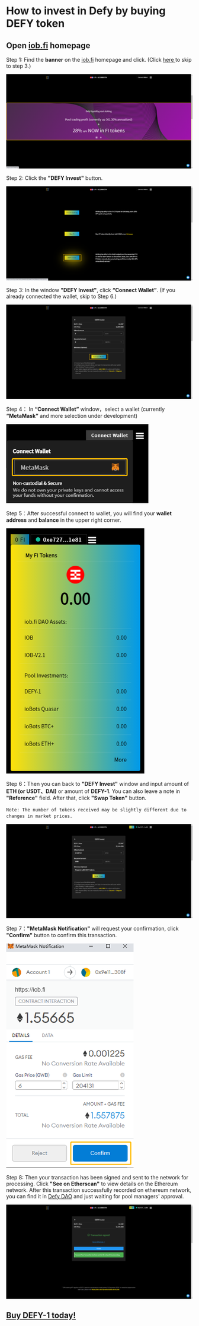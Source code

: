 # How to invest in Defy by buying DEFY token

## **Open** [**iob.fi**](https://iob.fi) **homepage**

Step 1: Find the **banner** on the [iob.fi](https://iob.fi) homepage and click. \(Click [here ](https://iob.fi/pool/0x7af3b2b4093bd52309fe374c5fd05e215762c20c/buy)to skip to step 3.\)

![](../.gitbook/assets/tu-pian-%20%281%29.png)

Step 2: Click the **"DEFY Invest"** button.

![](../.gitbook/assets/tu-pian-%20%2811%29.png)

Step 3: In the window **"DEFY Invest"**, click **“Connect Wallet”**. \(If you already connected the wallet, skip to Step 6.\)

![](../.gitbook/assets/tu-pian-%20%286%29.png)

Step 4： In **“Connect Wallet”** window，select a wallet \(currently **“MetaMask”** and more selection under development\)

![](../.gitbook/assets/tu-pian-%20%288%29.png)

Step 5：After successful connect to wallet, you will find your **wallet address** and **balance** in the upper right corner. 

![](../.gitbook/assets/tu-pian-%20%2810%29.png)

Step 6：Then you can back to **"DEFY Invest"** window and input amount of **ETH \(or USDT、DAI\)** or amount of **DEFY-1**. You can also leave a note in **"Reference"** field. After that, click **"Swap Token"** button.

`Note: The number of tokens received may be slightly different due to changes in market prices.`

![](../.gitbook/assets/tu-pian-%20%283%29.png)

Step 7：**"MetaMask Notification"** will request your confirmation, click **"Confirm"** button to confirm this transaction.

![](../.gitbook/assets/wei-xin-tu-pian-20210621143010.png)

Step 8:  Then your transaction has been signed and sent to the network for processing.  Click **"See on Etherscan"** to view details on the Ethereum network.  After this transaction successfully recorded on ethereum network, you can find it in [Defy DAO](https://client.aragon.org/#/defy/0xf783b9e19597d212e3fa61cb71d62e7c5cba2422/) and just waiting for pool managers' approval. 

![](../.gitbook/assets/tu-pian-.png)

## [Buy DEFY-1 today!](https://iob.fi/pool/0x7af3b2b4093bd52309fe374c5fd05e215762c20c/buy)



